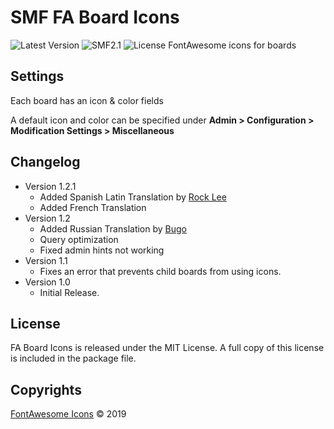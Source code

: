 # SMF FA Board Icons
![Latest Version](https://img.shields.io/github/release/SychO9/smf-fa-board-icons.svg?style=flat-square)
![SMF2.1](https://img.shields.io/badge/SMF-2.1-blue.svg?style=flat-square&color=ed6033)
![License](https://img.shields.io/badge/license-MIT-green.svg?style=flat-square&color=green)
FontAwesome icons for boards

## Settings
Each board has an icon & color fields

A default icon and color can be specified under **Admin > Configuration > Modification Settings > Miscellaneous**

## Changelog
* Version 1.2.1
	- Added Spanish Latin Translation by [Rock Lee](https://github.com/RockLee-BC)
	- Added French Translation
* Version 1.2
	- Added Russian Translation by [Bugo](https://github.com/dragomano)
	- Query optimization
	- Fixed admin hints not working
* Version 1.1
	- Fixes an error that prevents child boards from using icons.
* Version 1.0
	- Initial Release.

## License
FA Board Icons is released under the MIT License. A full copy of this license is included in the package file.

## Copyrights
[FontAwesome Icons](https://fontawesome.com/license/free) &copy; 2019